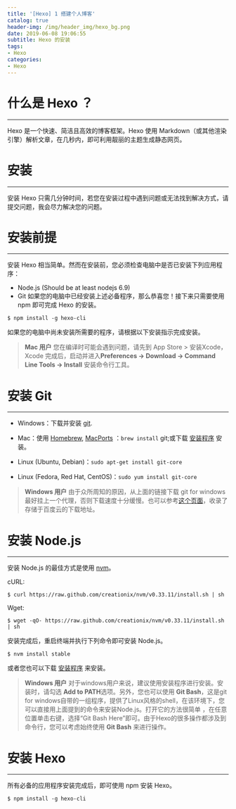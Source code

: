 ```yaml
---
title: '[Hexo] 1 搭建个人博客'
catalog: true
header-img: /img/header_img/hexo_bg.png
date: 2019-06-08 19:06:55
subtitle: Hexo 的安装
tags: 
- Hexo
categories: 
- Hexo
---
```


# 什么是 Hexo ？
---
Hexo 是一个快速、简洁且高效的博客框架。Hexo 使用 Markdown（或其他渲染引擎）解析文章，在几秒内，即可利用靓丽的主题生成静态网页。

# 安装
---
安装 Hexo 只需几分钟时间，若您在安装过程中遇到问题或无法找到解决方式，请提交问题，我会尽力解决您的问题。

# 安装前提
---
安装 Hexo 相当简单。然而在安装前，您必须检查电脑中是否已安装下列应用程序：

- Node.js (Should be at least nodejs 6.9)
- Git
  如果您的电脑中已经安装上述必备程序，那么恭喜您！接下来只需要使用 npm 即可完成 Hexo 的安装。
```shell
$ npm install -g hexo-cli
```
如果您的电脑中尚未安装所需要的程序，请根据以下安装指示完成安装。



> **Mac 用户**
> 您在编译时可能会遇到问题，请先到 App Store > 安装Xcode，Xcode 完成后，启动并进入**Preferences -> Download -> Command Line Tools -> Install** 安装命令行工具。

# 安装 Git
---
- Windows：下载并安装 [git](https://git-scm.com/download/win).

- Mac：使用 [Homebrew](http://mxcl.github.com/homebrew/), [MacPorts](http://www.macports.org/) ：`brew install` git;或下载 [安装程序](http://sourceforge.net/projects/git-osx-installer/) 安装。

- Linux (Ubuntu, Debian)：`sudo apt-get install git-core`

- Linux (Fedora, Red Hat, CentOS)：`sudo yum install git-core`

> **Windows 用户**
> 由于众所周知的原因，从上面的链接下载 git for windows最好挂上一个代理，否则下载速度十分缓慢。也可以参考[这个页面](https://github.com/waylau/git-for-win)，收录了存储于百度云的下载地址。

# 安装 Node.js
---
安装 Node.js 的最佳方式是使用 [nvm](https://github.com/creationix/nvm)。

cURL:
```shell
$ curl https://raw.github.com/creationix/nvm/v0.33.11/install.sh | sh
```

Wget:
```shell
$ wget -qO- https://raw.github.com/creationix/nvm/v0.33.11/install.sh | sh
```

安装完成后，重启终端并执行下列命令即可安装 Node.js。
```shell
$ nvm install stable
```
或者您也可以下载 [安装程序](http://nodejs.org/) 来安装。



> **Windows 用户**
> 对于windows用户来说，建议使用安装程序进行安装。安装时，请勾选 **Add to PATH**选项。另外，您也可以使用 **Git Bash**，这是git for windows自带的一组程序，提供了Linux风格的shell，在该环境下，您可以直接用上面提到的命令来安装Node.js。打开它的方法很简单 ，在任意位置单击右键，选择“Git Bash Here”即可。由于Hexo的很多操作都涉及到命令行，您可以考虑始终使用 **Git Bash** 来进行操作。

# 安装 Hexo
---
所有必备的应用程序安装完成后，即可使用 npm 安装 Hexo。
```shell
$ npm install -g hexo-cli
```